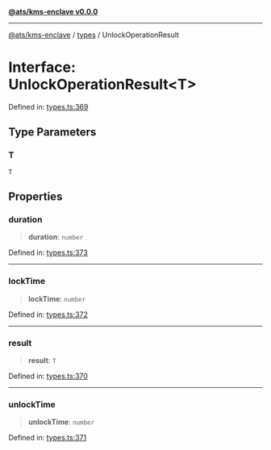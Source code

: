 [**@ats/kms-enclave v0.0.0**](../../README.md)

***

[@ats/kms-enclave](../../README.md) / [types](../README.md) / UnlockOperationResult

# Interface: UnlockOperationResult\<T\>

Defined in: [types.ts:369](https://github.com/your-org/ats-kms/blob/main/src/v2/types.ts#L369)

## Type Parameters

### T

`T`

## Properties

### duration

> **duration**: `number`

Defined in: [types.ts:373](https://github.com/your-org/ats-kms/blob/main/src/v2/types.ts#L373)

***

### lockTime

> **lockTime**: `number`

Defined in: [types.ts:372](https://github.com/your-org/ats-kms/blob/main/src/v2/types.ts#L372)

***

### result

> **result**: `T`

Defined in: [types.ts:370](https://github.com/your-org/ats-kms/blob/main/src/v2/types.ts#L370)

***

### unlockTime

> **unlockTime**: `number`

Defined in: [types.ts:371](https://github.com/your-org/ats-kms/blob/main/src/v2/types.ts#L371)
